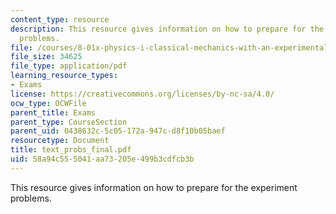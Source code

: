 ```yaml
---
content_type: resource
description: This resource gives information on how to prepare for the experiment
  problems.
file: /courses/8-01x-physics-i-classical-mechanics-with-an-experimental-focus-fall-2002/58a94c555041aa73205e499b3cdfcb3b_text_probs_final.pdf
file_size: 34625
file_type: application/pdf
learning_resource_types:
- Exams
license: https://creativecommons.org/licenses/by-nc-sa/4.0/
ocw_type: OCWFile
parent_title: Exams
parent_type: CourseSection
parent_uid: 0438632c-5c05-172a-947c-d8f10b05baef
resourcetype: Document
title: text_probs_final.pdf
uid: 58a94c55-5041-aa73-205e-499b3cdfcb3b
---
```

This resource gives information on how to prepare for the experiment problems.